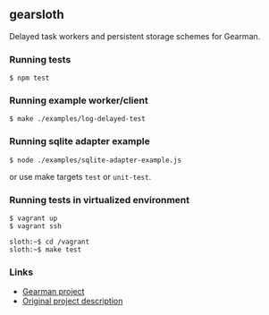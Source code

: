 
## gearsloth

Delayed task workers and persistent storage schemes for Gearman.

### Running tests

    $ npm test

### Running example worker/client

    $ make ./examples/log-delayed-test

### Running sqlite adapter example

    $ node ./examples/sqlite-adapter-example.js

or use make targets `test` or `unit-test`.

### Running tests in virtualized environment

    $ vagrant up
    $ vagrant ssh

    sloth:~$ cd /vagrant
    sloth:~$ make test

### Links

 * [Gearman project](http://gearman.org)
 * [Original project description](description.md)

